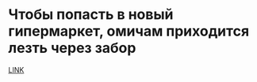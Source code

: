 # Чтобы попасть в новый гипермаркет, омичам приходится лезть через забор



[LINK](https://varlamov.ru/1924346.html)